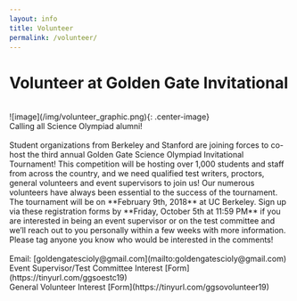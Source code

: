 ```yaml
---
layout: info
title: Volunteer
permalink: /volunteer/
---
```


# Volunteer at Golden Gate Invitational
<br>
	![image](/img/volunteer_graphic.png){: .center-image}
	<br>Calling all Science Olympiad alumni!
	<br>
	<br>Student organizations from Berkeley and Stanford are joining forces to co-host the third annual Golden Gate Science Olympiad Invitational Tournament! This competition will be hosting over 1,000 students and staff from across the country, and we need qualified test writers, proctors, general volunteers and event supervisors to join us! Our numerous volunteers have always been essential to the success of the tournament. The tournament will be on **February 9th, 2018** at UC Berkeley. Sign up via these registration forms by **Friday, October 5th at 11:59 PM** if you are interested in being an event supervisor or on the test committee and we’ll reach out to you personally within a few weeks with more information. Please tag anyone you know who would be interested in the comments!
	<br>
	<br>Email: [goldengatescioly@gmail.com](mailto:goldengatescioly@gmail.com)
	<br>Event Supervisor/Test Committee Interest [Form](https://tinyurl.com/ggsoestc19)
	<br>General Volunteer Interest [Form](https://tinyurl.com/ggsovolunteer19)
